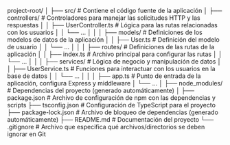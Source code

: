 project-root/
│
├── src/                      # Contiene el código fuente de la aplicación
│   ├── controllers/          # Controladores para manejar las solicitudes HTTP y las respuestas
│   │   ├── UserController.ts # Lógica para las rutas relacionadas con los usuarios
│   │   └── ...
│   │
│   ├── models/               # Definiciones de los modelos de datos de la aplicación
│   │   ├── User.ts           # Definición del modelo de usuario
│   │   └── ...
│   │
│   ├── routes/               # Definiciones de las rutas de la aplicación
│   │   ├── index.ts          # Archivo principal para configurar las rutas
│   │   └── ...
│   │
│   ├── services/             # Lógica de negocio y manipulación de datos
│   │   ├── UserService.ts    # Funciones para interactuar con los usuarios en la base de datos
│   │   └── ...
│   │
│   ├── app.ts                # Punto de entrada de la aplicación, configura Express y middleware
│   └── ...
│
├── node_modules/             # Dependencias del proyecto (generado automáticamente)
│
├── package.json              # Archivo de configuración de npm con las dependencias y scripts
├── tsconfig.json             # Configuración de TypeScript para el proyecto
├── package-lock.json         # Archivo de bloqueo de dependencias (generado automáticamente)
├── README.md                 # Documentación del proyecto
└── .gitignore                # Archivo que especifica qué archivos/directorios se deben ignorar en Git
